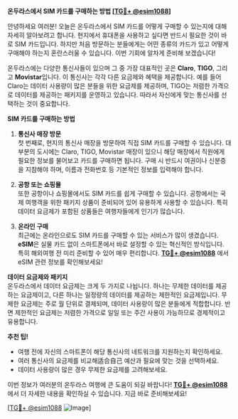 **온두라스에서 SIM 카드를 구매하는 방법 [[TG💪+ @esim1088](https://t.me/s/esim1088)]**

안녕하세요 여러분! 오늘은 온두라스에서 SIM 카드를 어떻게 구매할 수 있는지에 대해 자세히 알아보려고 합니다. 현지에서 휴대폰을 사용하고 싶다면 반드시 필요한 것이 바로 SIM 카드입니다. 하지만 처음 방문하는 분들에게는 어떤 종류의 카드가 있고 어떻게 구매해야 하는지 혼란스러울 수 있습니다. 이번 기회에 알차게 준비해 보겠습니다!

온두라스에는 다양한 통신사들이 있으며 그 중 가장 대표적인 곳은 **Claro**, **TIGO**, 그리고 **Movistar**입니다. 이 통신사는 각각 다른 요금제와 혜택을 제공합니다. 예를 들어 Claro는 데이터 사용량이 많은 분들을 위한 요금제를 제공하며, TIGO는 저렴한 가격으로 데이터를 제공하는 패키지를 운영하고 있습니다. 따라서 자신에게 맞는 통신사를 선택하는 것이 중요합니다.

**SIM 카드를 구매하는 방법**  
1. **통신사 매장 방문**  
첫 번째로, 현지의 통신사 매장을 방문하여 직접 SIM 카드를 구매할 수 있습니다. 대부분의 도시에는 Claro, TIGO, Movistar 매장이 있으니 해당 매장에서 직원에게 필요한 정보를 물어보고 카드를 구매하면 됩니다. 구매 시 반드시 여권이나 신분증을 지참해야 하며, 이름과 전화번호 등 기본적인 정보를 입력해야 합니다.

2. **공항 또는 쇼핑몰**  
또한 공항이나 쇼핑몰에서도 SIM 카드를 쉽게 구매할 수 있습니다. 공항에서는 국제 여행객을 위한 패키지 상품이 준비되어 있어 유용하게 사용할 수 있습니다. 특히 데이터 요금제가 포함된 상품들은 여행자들에게 인기가 많습니다.

3. **온라인 구매**  
최근에는 온라인으로도 SIM 카드를 구매할 수 있는 서비스가 많이 생겼습니다. **eSIM**은 실물 카드 없이 스마트폰에서 바로 설정할 수 있는 혁신적인 방식입니다. 특히 해외여행 전 미리 준비할 수 있어 매우 편리합니다. **[TG💪+ @esim1088](https://t.me/s/esim1088)** 에서 eSIM 관련 정보를 확인해보세요!

**데이터 요금제와 패키지**  
온두라스에서 데이터 요금제는 크게 두 가지로 나뉩니다. 하나는 무제한 데이터를 제공하는 요금제이고, 다른 하나는 일정량의 데이터를 제공하는 제한적인 요금제입니다. 무제한 요금제는 주로 월 단위로 결제되며, 데이터 사용량이 많은 분들에게 적합합니다. 반면 제한적인 요금제는 저렴한 가격으로 일일 또는 주간 사용이 가능하므로 경제적이고 유용합니다.

**추천 팁!**  
- 여행 전에 자신의 스마트폰이 해당 통신사의 네트워크를 지원하는지 확인하세요.  
- 여러 통신사의 요금제를 비교해适合自己 예산과 필요에 맞는 것을 선택하세요.  
- 데이터 사용량이 많은 경우 무제한 요금제를 고려해보세요.  

이번 정보가 여러분의 온두라스 여행에 큰 도움이 되길 바랍니다! **[TG💪+ @esim1088](https://t.me/s/esim1088)** 에서 더 자세한 내용을 확인하실 수 있습니다. 지금 바로 준비해보세요!  

[[TG💪+ @esim1088](https://t.me/s/esim1088) ![Image](https://i.postimg.cc/Y0z9fWf4/image.png)]